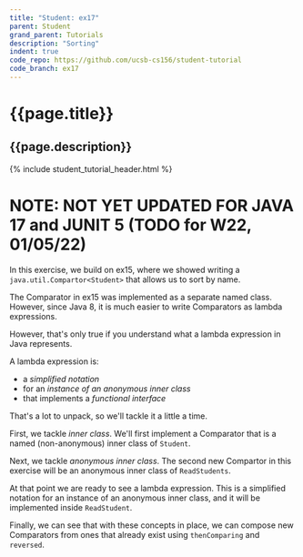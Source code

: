 ```yaml
---
title: "Student: ex17"
parent: Student
grand_parent: Tutorials
description: "Sorting"
indent: true
code_repo: https://github.com/ucsb-cs156/student-tutorial
code_branch: ex17
---
```



# {{page.title}} 
## {{page.description}}

{% include student_tutorial_header.html %}

# NOTE: NOT YET UPDATED FOR JAVA 17 and JUNIT 5 (TODO for W22, 01/05/22)



In this exercise, we build on ex15, where we showed writing a `java.util.Compartor<Student>` that allows us to sort by name.

The Comparator in ex15 was implemented as a separate named class.  However, since Java 8, it is much easier to write Comparators as
lambda expressions.

However, that's only true if you understand what a lambda expression in Java represents.

A lambda expression is:
* a *simplified notation* 
* for an *instance of an anonymous inner class*
* that implements a *functional interface*

That's a lot to unpack, so we'll tackle it a little a time.

First, we tackle *inner class*.  We'll first implement a Comparator that is a named (non-anonymous) inner class of `Student`.

Next, we tackle *anonymous inner class*.  The second new Compartor in this exercise will be an anonymous inner class of `ReadStudents`.

At that point we are ready to see a lambda expression. This is a simplified notation for an instance of an anonymous inner class, and it will be implemented inside `ReadStudent`.

Finally, we can see that with these concepts in place, we can compose new Comparators from ones that already exist using `thenComparing` and `reversed`.



